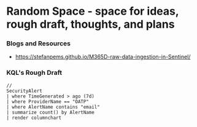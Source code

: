 # Random Space - space for ideas, rough draft, thoughts, and plans 

### Blogs and Resources
- https://stefanpems.github.io/M365D-raw-data-ingestion-in-Sentinel/

### KQL's Rough Draft
```
//
SecurityAlert
| where TimeGenerated > ago (7d)
| where ProviderName == "OATP"
| where AlertName contains "email"
| summarize count() by AlertName
| render columnchart 
```
